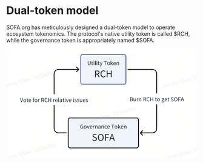 # Dual-token model

SOFA.org has meticulously designed a dual-token model to operate ecosystem tokenomics.  The protocol's native utility token is called $RCH, while the governance token is appropriately named $SOFA.

![](../static/VwjwbV7zLoOhLuxOzmuuuFpusNf.png)
